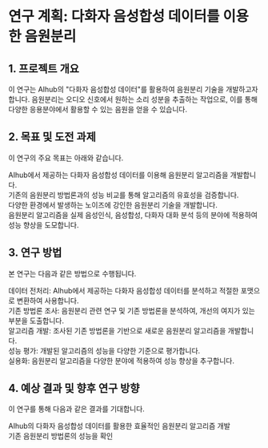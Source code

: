 # 연구 계획: 다화자 음성합성 데이터를 이용한 음원분리
## 1. 프로젝트 개요
이 연구는 AIhub의 "다화자 음성합성 데이터"를 활용하여 음원분리 기술을 개발하고자 합니다. 음원분리는 오디오 신호에서 원하는 소리 성분을 추출하는 작업으로, 이를 통해 다양한 응용분야에서 활용할 수 있는 음원을 얻을 수 있습니다.

## 2. 목표 및 도전 과제
이 연구의 주요 목표는 아래와 같습니다.

AIhub에서 제공하는 다화자 음성합성 데이터를 이용해 음원분리 알고리즘을 개발합니다.  
기존의 음원분리 방법론과의 성능 비교를 통해 알고리즘의 유효성을 검증합니다.  
다양한 환경에서 발생하는 노이즈에 강인한 음원분리 기술을 개발합니다.  
음원분리 알고리즘을 실제 음성인식, 음성합성, 다화자 대화 분석 등의 분야에 적용하여 성능 향상을 도모합니다.  
## 3. 연구 방법
본 연구는 다음과 같은 방법으로 수행됩니다.  

데이터 전처리: AIhub에서 제공하는 다화자 음성합성 데이터를 분석하고 적절한 포맷으로 변환하여 사용합니다.  
기존 방법론 조사: 음원분리 관련 연구 및 기존 방법론을 분석하여, 개선의 여지가 있는 부분을 도출합니다.  
알고리즘 개발: 조사된 기존 방법론을 기반으로 새로운 음원분리 알고리즘을 개발합니다.  
성능 평가: 개발된 알고리즘의 성능을 다양한 기준으로 평가합니다.  
실용화: 음원분리 알고리즘을 다양한 분야에 적용하여 성능 향상을 추구합니다.  
## 4. 예상 결과 및 향후 연구 방향
이 연구를 통해 다음과 같은 결과를 기대합니다.  

AIhub의 다화자 음성합성 데이터를 활용한 효율적인 음원분리 알고리즘 개발  
기존 음원분리 방법론의 성능을 확인  
